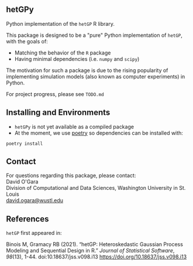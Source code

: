 ## hetGPy

Python implementation of the `hetGP` R library.

This package is designed to be a "pure" Python implementation of `hetGP`, with the goals of:
*	Matching the behavior of the `R` package
*	Having minimal dependencies (i.e. `numpy` and `scipy`)

The motivation for such a package is due to the rising popularity of implementing simulation models (also known as computer experiments) in Python. 

For project progress, please see `TODO.md`

## Installing and Environments

* `hetGPy` is not yet available as a compiled package
* At the moment, we use [poetry](https://python-poetry.org/) so dependencies can be installed with:
```
poetry install
```

## Contact
For questions regarding this package, please contact:  
David O'Gara  
Division of Computational and Data Sciences, Washington University in St. Louis  
david.ogara@wustl.edu

## References
`hetGP` first appeared in:

Binois M, Gramacy RB (2021). “hetGP: Heteroskedastic Gaussian Process Modeling and Sequential Design in R.” _Journal of Statistical Software_,
  *98*(13), 1-44. doi:10.18637/jss.v098.i13 <https://doi.org/10.18637/jss.v098.i13>